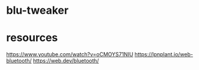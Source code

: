 # blu-tweaker

# resources
https://www.youtube.com/watch?v=oCMOYS71NIU
https://lpnplant.io/web-bluetooth/
https://web.dev/bluetooth/
